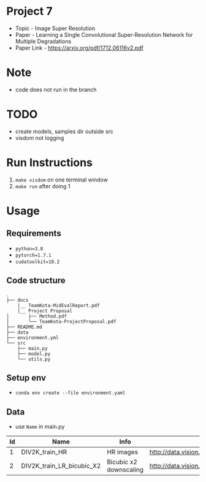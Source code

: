 # Project 7
- Topic - Image Super Resolution
- Paper - Learning a Single Convolutional Super-Resolution Network for
Multiple Degradations
- Paper Link - https://arxiv.org/pdf/1712.06116v2.pdf

# Note
- code does not run in the branch

# TODO
- create models, samples dir outside src
- visdom not logging

# Run Instructions
1. `make visdom` on one terminal window
2. `make run` after doing 1

# Usage
## Requirements
- `python=3.8`
- `pytorch=1.7.1`
- `cudatoolkit=10.2`

## Code structure
```
.
├── docs
    |__ TeamKota-MidEvalReport.pdf
    |__ Project Proposal
│       ├── Method.pdf
│       └── TeamKota-ProjectProposal.pdf
├── README.md
├── data
├── environment.yml
└── src
    ├── main.py
    ├── model.py
    └── utils.py
```
## Setup env
- `conda env create --file environment.yaml`

## Data

- use `Name` in main.py

| Id | Name |Info      | Link |
| --- | --- | ----------- | ----------- |
| 1 | DIV2K_train_HR | HR images  | http://data.vision.ee.ethz.ch/cvl/DIV2K/DIV2K_train_HR.zip       |
| 2 | DIV2K_train_LR_bicubic_X2 | Bicubic x2 downscaling  | http://data.vision.ee.ethz.ch/cvl/DIV2K/DIV2K_train_LR_bicubic_X2.zip       |
